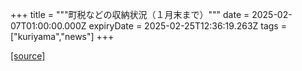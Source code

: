 +++
title = """町税などの収納状況（１月末まで）"""
date = 2025-02-07T01:00:00.000Z
expiryDate = 2025-02-25T12:36:19.263Z
tags = ["kuriyama","news"]
+++


[[source]](https://www.town.kuriyama.hokkaido.jp/soshiki/35/946.html)
